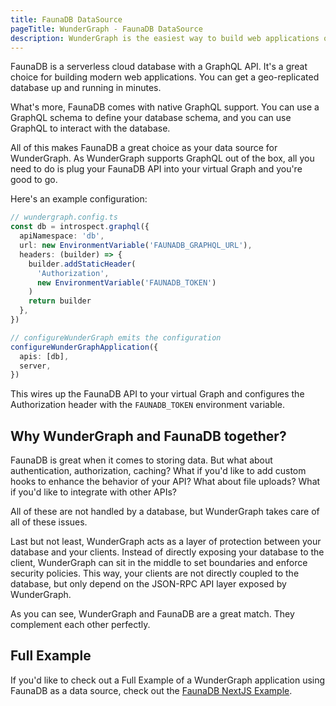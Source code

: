 ```yaml
---
title: FaunaDB DataSource
pageTitle: WunderGraph - FaunaDB DataSource
description: WunderGraph is the easiest way to build web applications on top of FaunaDB.
---
```


FaunaDB is a serverless cloud database with a GraphQL API.
It's a great choice for building modern web applications.
You can get a geo-replicated database up and running in minutes.

What's more, FaunaDB comes with native GraphQL support.
You can use a GraphQL schema to define your database schema,
and you can use GraphQL to interact with the database.

All of this makes FaunaDB a great choice as your data source for WunderGraph.
As WunderGraph supports GraphQL out of the box,
all you need to do is plug your FaunaDB API into your virtual Graph and you're good to go.

Here's an example configuration:

```typescript
// wundergraph.config.ts
const db = introspect.graphql({
  apiNamespace: 'db',
  url: new EnvironmentVariable('FAUNADB_GRAPHQL_URL'),
  headers: (builder) => {
    builder.addStaticHeader(
      'Authorization',
      new EnvironmentVariable('FAUNADB_TOKEN')
    )
    return builder
  },
})

// configureWunderGraph emits the configuration
configureWunderGraphApplication({
  apis: [db],
  server,
})
```

This wires up the FaunaDB API to your virtual Graph and configures the Authorization header with the `FAUNADB_TOKEN` environment variable.

## Why WunderGraph and FaunaDB together?

FaunaDB is great when it comes to storing data.
But what about authentication, authorization, caching?
What if you'd like to add custom hooks to enhance the behavior of your API?
What about file uploads?
What if you'd like to integrate with other APIs?

All of these are not handled by a database,
but WunderGraph takes care of all of these issues.

Last but not least,
WunderGraph acts as a layer of protection between your database and your clients.
Instead of directly exposing your database to the client,
WunderGraph can sit in the middle to set boundaries and enforce security policies.
This way, your clients are not directly coupled to the database,
but only depend on the JSON-RPC API layer exposed by WunderGraph.

As you can see,
WunderGraph and FaunaDB are a great match.
They complement each other perfectly.

## Full Example

If you'd like to check out a Full Example of a WunderGraph application using FaunaDB as a data source,
check out the [FaunaDB NextJS Example](https://github.com/wundergraph/wundergraph/tree/main/examples/faunadb-nextjs).
